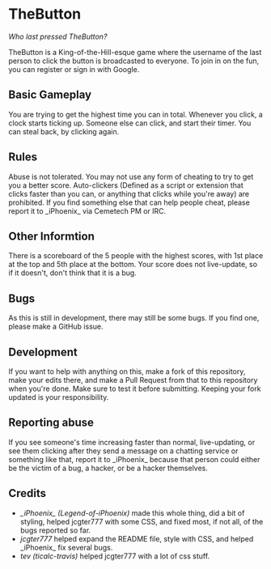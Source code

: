 # TheButton
_Who last pressed TheButton?_

TheButton is a King-of-the-Hill-esque game where the username of the last person to click the button is broadcasted to everyone. To join in on the fun, you can register or sign in with Google.

## Basic Gameplay
You are trying to get the highest time you can in total. Whenever you click, a clock starts ticking up. Someone else can click, and start their timer. You can steal back, by clicking again. 

## Rules
Abuse is not tolerated. You may not use any form of cheating to try to get you a better score. Auto-clickers (Defined as a script or extension that clicks faster than you can, or anything that clicks while you're away) are prohibited. If you find something else that can help people cheat, please report it to \_iPhoenix\_ via Cemetech PM or IRC. 

## Other Informtion
There is a scoreboard of the 5 people with the highest scores, with 1st place at the top and 5th place at the bottom. Your score does not live-update, so if it doesn't, don't think that it is a bug. 

## Bugs
As this is still in development, there may still be some bugs. If you find one, please make a GitHub issue.

## Development
If you want to help with anything on this, make a fork of this repository, make your edits there, and make a Pull Request from that to this repository when you're done. Make sure to test it before submitting. Keeping your fork updated is your responsibility. 

## Reporting abuse
If you see someone's time increasing faster than normal, live-updating, or see them clicking after they send a message on a chatting service or something like that, report it to \_iPhoenix\_ because that person could either be the victim of a bug, a hacker, or be a hacker themselves. 

## Credits
- *\_iPhoenix\_ (Legend-of-iPhoenix)* made this whole thing, did a bit of styling, helped jcgter777 with some CSS, and fixed most, if not all, of the bugs reported so far. 
- *jcgter777* helped expand the README file, style with CSS, and helped \_iPhoenix\_ fix several bugs.
- *tev (ticalc-travis)* helped jcgter777 with a lot of css stuff. 

